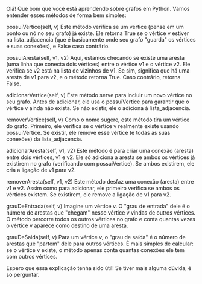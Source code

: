 Olá! Que bom que você está aprendendo sobre grafos em Python. Vamos entender esses métodos de forma bem simples:

possuiVertice(self, v)
Este método verifica se um vértice (pense em um ponto ou nó no seu grafo) já existe. Ele retorna True se o vértice v estiver na lista_adjacencia (que é basicamente onde seu grafo "guarda" os vértices e suas conexões), e False caso contrário.

possuiAresta(self, v1, v2)
Aqui, estamos checando se existe uma aresta (uma linha que conecta dois vértices) entre o vértice v1 e o vértice v2. Ele verifica se v2 está na lista de vizinhos de v1. Se sim, significa que há uma aresta de v1 para v2, e o método retorna True. Caso contrário, retorna False.

adicionarVertice(self, v)
Este método serve para incluir um novo vértice no seu grafo. Antes de adicionar, ele usa o possuiVertice para garantir que o vértice v ainda não exista. Se não existir, ele o adiciona à lista_adjacencia.

removerVertice(self, v)
Como o nome sugere, este método tira um vértice do grafo. Primeiro, ele verifica se o vértice v realmente existe usando possuiVertice. Se existir, ele remove esse vértice (e todas as suas conexões) da lista_adjacencia.

adicionarAresta(self, v1, v2)
Este método é para criar uma conexão (aresta) entre dois vértices, v1 e v2. Ele só adiciona a aresta se ambos os vértices já existirem no grafo (verificando com possuiVertice). Se ambos existirem, ele cria a ligação de v1 para v2.

removerAresta(self, v1, v2)
Este método desfaz uma conexão (aresta) entre v1 e v2. Assim como para adicionar, ele primeiro verifica se ambos os vértices existem. Se existirem, ele remove a ligação de v1 para v2.

grauDeEntrada(self, v)
Imagine um vértice v. O "grau de entrada" dele é o número de arestas que "chegam" nesse vértice v vindas de outros vértices. O método percorre todos os outros vértices no grafo e conta quantas vezes o vértice v aparece como destino de uma aresta.

grauDeSaida(self, v)
Para um vértice v, o "grau de saída" é o número de arestas que "partem" dele para outros vértices. É mais simples de calcular: se o vértice v existe, o método apenas conta quantas conexões ele tem com outros vértices.

Espero que essa explicação tenha sido útil! Se tiver mais alguma dúvida, é só perguntar.
